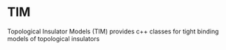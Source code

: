 # TIM
Topological Insulator Models (TIM) provides c++ classes for tight binding models of topological insulators 
